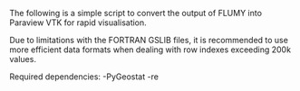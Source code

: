 The following is a simple script to convert the output of FLUMY into Paraview VTK for rapid visualisation.

Due to limitations with the FORTRAN GSLIB files, it is recommended to use more efficient data formats when dealing with row indexes exceeding 200k values.

Required dependencies:
-PyGeostat 
-re
